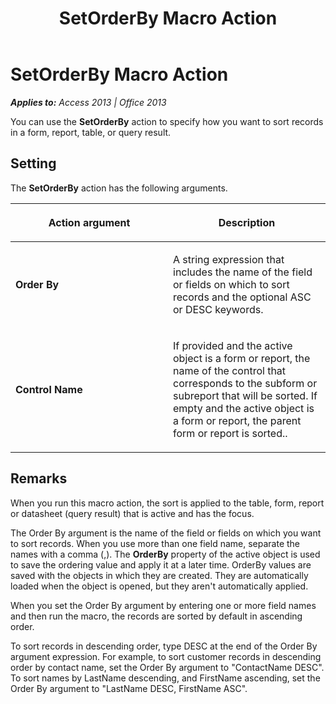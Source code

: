 ﻿---
title: SetOrderBy Macro Action
TOCTitle: SetOrderBy Macro Action
ms:assetid: 78f65ce9-b56f-f476-3bd6-f3307bc22a08
ms:mtpsurl: https://msdn.microsoft.com/en-us/library/Ff196152(v=office.15)
ms:contentKeyID: 48545765
ms.date: 09/18/2015
mtps_version: v=office.15
f1_keywords:
- vbaac10.chm98639
f1_categories:
- Office.Version=v15
---

# SetOrderBy Macro Action


_**Applies to:** Access 2013 | Office 2013_

You can use the **SetOrderBy** action to specify how you want to sort records in a form, report, table, or query result.

## Setting

The **SetOrderBy** action has the following arguments.

<table>
<colgroup>
<col style="width: 50%" />
<col style="width: 50%" />
</colgroup>
<thead>
<tr class="header">
<th><p>Action argument</p></th>
<th><p>Description</p></th>
</tr>
</thead>
<tbody>
<tr class="odd">
<td><p><strong>Order By</strong></p></td>
<td><p>A string expression that includes the name of the field or fields on which to sort records and the optional ASC or DESC keywords.</p></td>
</tr>
<tr class="even">
<td><p><strong>Control Name</strong></p></td>
<td><p>If provided and the active object is a form or report, the name of the control that corresponds to the subform or subreport that will be sorted. If empty and the active object is a form or report, the parent form or report is sorted..</p></td>
</tr>
</tbody>
</table>


## Remarks

When you run this macro action, the sort is applied to the table, form, report or datasheet (query result) that is active and has the focus.

The Order By argument is the name of the field or fields on which you want to sort records. When you use more than one field name, separate the names with a comma (,). The **OrderBy** property of the active object is used to save the ordering value and apply it at a later time. OrderBy values are saved with the objects in which they are created. They are automatically loaded when the object is opened, but they aren't automatically applied.

When you set the Order By argument by entering one or more field names and then run the macro, the records are sorted by default in ascending order.

To sort records in descending order, type DESC at the end of the Order By argument expression. For example, to sort customer records in descending order by contact name, set the Order By argument to "ContactName DESC". To sort names by LastName descending, and FirstName ascending, set the Order By argument to "LastName DESC, FirstName ASC".

